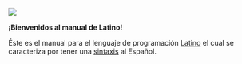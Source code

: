 ![](http://lenguaje-latino.org/wp-content/uploads/2017/03/lat-logo-1.jpg)

**¡Bienvenidos al manual de Latino!**

Éste es el manual para el lenguaje de programación [Latino](http://lenguaje-latino.org/) el cual se caracteriza por tener una [sintaxis](https://es.wikipedia.org/wiki/Sintaxis) al Español.





